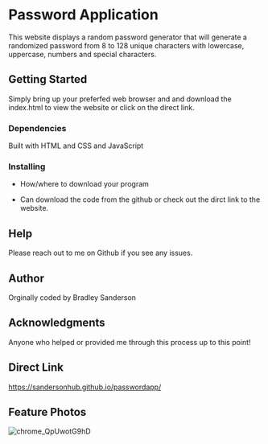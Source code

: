 # Password Application
This website displays a random password generator that will generate a randomized password from 8 to 128 unique characters with lowercase, uppercase, numbers and special characters.

## Getting Started
Simply bring up your preferfed web browser and and download the index.html to view the website or click on the direct link.

### Dependencies
Built with HTML and CSS and JavaScript

### Installing
* How/where to download your program
 - Can download the code from the github or check out the dirct link to the website.

## Help
 Please reach out to me on Github if you see any issues.

## Author
Orginally coded by Bradley Sanderson

## Acknowledgments
Anyone who helped or provided me through this process up to this point!

## Direct Link
https://sandersonhub.github.io/passwordapp/

## Feature Photos
![chrome_QpUwotG9hD](https://github.com/SandersonHub/passwordapp/assets/128574459/d3ba5218-8fd5-4302-85c2-6f7e874e1de8)
